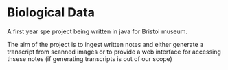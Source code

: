# Biological Data

A first year spe project being written in java for Bristol museum.

The aim of the project is to ingest written notes and either generate a transcript from scanned images or to provide a web interface for accessing thsese notes (if generating transcripts is out of our scope)

